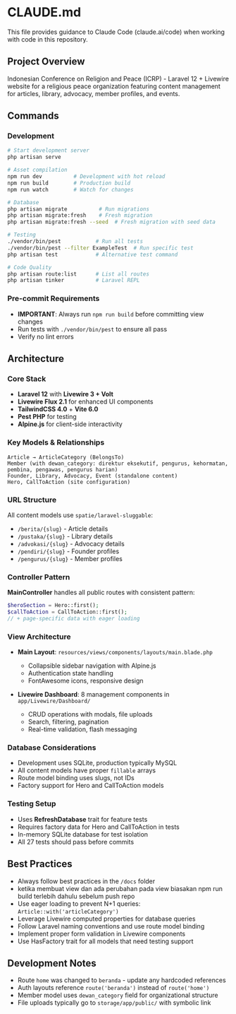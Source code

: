 # CLAUDE.md

This file provides guidance to Claude Code (claude.ai/code) when working with code in this repository.

## Project Overview
Indonesian Conference on Religion and Peace (ICRP) - Laravel 12 + Livewire website for a religious peace organization featuring content management for articles, library, advocacy, member profiles, and events.

## Commands

### Development
```bash
# Start development server
php artisan serve

# Asset compilation
npm run dev          # Development with hot reload
npm run build        # Production build
npm run watch        # Watch for changes

# Database
php artisan migrate          # Run migrations
php artisan migrate:fresh    # Fresh migration
php artisan migrate:fresh --seed  # Fresh migration with seed data

# Testing
./vendor/bin/pest           # Run all tests
./vendor/bin/pest --filter ExampleTest  # Run specific test
php artisan test            # Alternative test command

# Code Quality
php artisan route:list      # List all routes
php artisan tinker          # Laravel REPL
```

### Pre-commit Requirements
- **IMPORTANT**: Always run `npm run build` before committing view changes
- Run tests with `./vendor/bin/pest` to ensure all pass
- Verify no lint errors

## Architecture

### Core Stack
- **Laravel 12** with **Livewire 3 + Volt**
- **Livewire Flux 2.1** for enhanced UI components  
- **TailwindCSS 4.0** + **Vite 6.0**
- **Pest PHP** for testing
- **Alpine.js** for client-side interactivity

### Key Models & Relationships
```
Article → ArticleCategory (BelongsTo)
Member (with dewan_category: direktur eksekutif, pengurus, kehormatan, pembina, pengawas, pengurus harian)
Founder, Library, Advocacy, Event (standalone content)
Hero, CallToAction (site configuration)
```

### URL Structure
All content models use `spatie/laravel-sluggable`:
- `/berita/{slug}` - Article details
- `/pustaka/{slug}` - Library details  
- `/advokasi/{slug}` - Advocacy details
- `/pendiri/{slug}` - Founder profiles
- `/pengurus/{slug}` - Member profiles

### Controller Pattern
**MainController** handles all public routes with consistent pattern:
```php
$heroSection = Hero::first();
$callToAction = CallToAction::first();
// + page-specific data with eager loading
```

### View Architecture
- **Main Layout**: `resources/views/components/layouts/main.blade.php`
  - Collapsible sidebar navigation with Alpine.js
  - Authentication state handling
  - FontAwesome icons, responsive design

- **Livewire Dashboard**: 8 management components in `app/Livewire/Dashboard/`
  - CRUD operations with modals, file uploads
  - Search, filtering, pagination
  - Real-time validation, flash messaging

### Database Considerations
- Development uses SQLite, production typically MySQL
- All content models have proper `fillable` arrays
- Route model binding uses slugs, not IDs
- Factory support for Hero and CallToAction models

### Testing Setup
- Uses **RefreshDatabase** trait for feature tests
- Requires factory data for Hero and CallToAction in tests
- In-memory SQLite database for test isolation
- All 27 tests should pass before commits

## Best Practices
- Always follow best practices in the `/docs` folder
- ketika membuat view dan ada perubahan pada view biasakan npm run build terlebih dahulu sebelum push repo
- Use eager loading to prevent N+1 queries: `Article::with('articleCategory')`
- Leverage Livewire computed properties for database queries
- Follow Laravel naming conventions and use route model binding
- Implement proper form validation in Livewire components
- Use HasFactory trait for all models that need testing support

## Development Notes
- Route `home` was changed to `beranda` - update any hardcoded references
- Auth layouts reference `route('beranda')` instead of `route('home')`
- Member model uses `dewan_category` field for organizational structure
- File uploads typically go to `storage/app/public/` with symbolic link